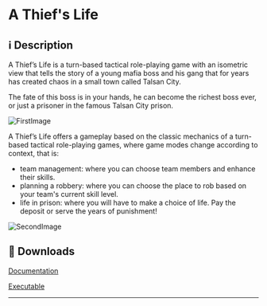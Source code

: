 **A Thief's Life**
===================

<i class="icon-info"></i> :information_source: **Description**
-------------

A Thief’s Life is a turn-based tactical role-playing game with an isometric view that tells the story of a young mafia boss and his gang that for years has created chaos in a small town called Talsan City.

The fate of this boss is in your hands, he can become the richest boss ever, or just a prisoner in the famous Talsan City prison. 

![FirstImage](https://img.itch.zone/aW1hZ2UvMjI4NzYzLzEwODI0NzQucG5n/original/4BF3M%2F.png)

A Thief’s Life offers a gameplay based on the classic mechanics of a turn-based tactical role-playing games, where game modes change according to context, that is:

- team management: where you can choose team members and enhance their skills.
- planning a robbery: where you can choose the place to rob based on your team's current skill level.
- life in prison: where you will have to make a choice of life. Pay the deposit or serve the years of punishment!

![SecondImage](https://img.itch.zone/aW1hZ2UvMjI4NzYzLzEwODI0NzcucG5n/original/eiJTNn.png)

<i class="icon-download"></i> :floppy_disk: **Downloads**
-------------

[<i class="icon-provider-github"></i> Documentation](https://github.com/Wemarcus/AThiefsLife/raw/master/Documentation/A%20Thief's%20Life%20(GDD).pdf)

[<i class="icon-provider-github"></i> Executable](https://w3g3a5v6.ssl.hwcdn.net/upload2/game/228763/781423?GoogleAccessId=uploader@moonscript2.iam.gserviceaccount.com&Expires=1532105634&Signature=HntFZFrWWAee2aEE7PAGe0HHMrbJhP6VIyqS6yAzz2RdChXFmOCUurs0kyKz3Zs9shntKog25mWzudheNBMZlEfJJ3VcDv7ersRdyam0lWM0mbY8QGdiO3t%2Br32I0lzAFuF1d9Wd%2FhwE1UnNq%2Bvog0EAg3Vmo0JHwwne1zKjHUko%2BxhZ5%2BQ1LpOy9NXJehFJvmgKqFnMp9Ro3unQtym%2B2doZPPkXSN3bRJDCYFZAC1MD04zK7yrDcjm2%2FFOv6dCtlbkwnGu1LB9HwjJchdyKyCxLUSorC2mAcm1LEZNOvC7kgb66SL5kiZpLI4ZTs32D71Tx3Nffyltv%2BKnE7MDHrw==&hwexp=1532105894&hwsig=588ac3290a8db934a0d5e0f015250d26)

-------------
